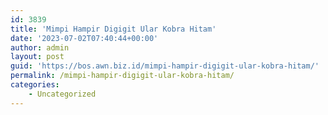 ```yaml
---
id: 3839
title: 'Mimpi Hampir Digigit Ular Kobra Hitam'
date: '2023-07-02T07:40:44+00:00'
author: admin
layout: post
guid: 'https://bos.awn.biz.id/mimpi-hampir-digigit-ular-kobra-hitam/'
permalink: /mimpi-hampir-digigit-ular-kobra-hitam/
categories:
    - Uncategorized
---
```


